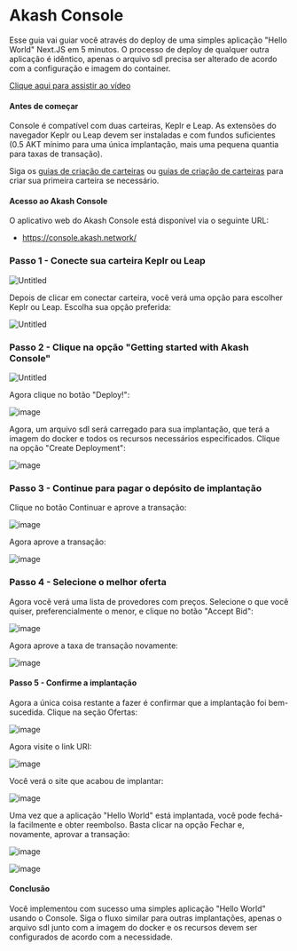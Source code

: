 # Akash Console

Esse guia vai guiar você através do deploy de uma simples aplicação "Hello World" Next.JS em 5 minutos. O processo de deploy de qualquer outra aplicação é idêntico, apenas o arquivo sdl precisa ser alterado de acordo com a configuração e imagem do container.

[Clique aqui para assistir ao vídeo](https://www.youtube.com/embed/ZJaRzAR7uzU?si=Yp5e_xxgcaqq9dpV)

#### Antes de começar

Console é compatível com duas carteiras, Keplr e Leap. As extensões do navegador Keplr ou Leap devem ser instaladas e com fundos suficientes (0.5 AKT mínimo para uma única implantação, mais uma pequena quantia para taxas de transação).

Siga os [guias de criação de carteiras](/docs/getting-started/token-and-wallets/#keplr-wallet) ou [guias de criação de carteiras](/docs/getting-started/token-and-wallets/#leap-cosmos-wallet) para criar sua primeira carteira se necessário.

#### Acesso ao Akash Console

O aplicativo web do Akash Console está disponível via o seguinte URL:

- https://console.akash.network/

### Passo 1 - Conecte sua carteira Keplr ou Leap

![Untitled](01.jpg)

Depois de clicar em conectar carteira, você verá uma opção para escolher Keplr ou Leap. Escolha sua opção preferida:

![Untitled](02.jpg)

### Passo 2 - Clique na opção "Getting started with Akash Console"

![Untitled](03.jpg)

Agora clique no botão "Deploy!":

![image](04.png)

Agora, um arquivo sdl será carregado para sua implantação, que terá a imagem do docker e todos os recursos necessários especificados. Clique na opção "Create Deployment":

![image](05.png)

### Passo 3 - Continue para pagar o depósito de implantação

Clique no botão Continuar e aprove a transação:

![image](06.png)

Agora aprove a transação:

![image](07.png)

### Passo 4 - Selecione o melhor oferta

Agora você verá uma lista de provedores com preços. Selecione o que você quiser, preferencialmente o menor, e clique no botão "Accept Bid":

![image](08.png)

Agora aprove a taxa de transação novamente:

![image](09.png)

#### Passo 5 - Confirme a implantação

Agora a única coisa restante a fazer é confirmar que a implantação foi bem-sucedida. Clique na seção Ofertas:

![image](10.png)

Agora visite o link URI:

![image](11.png)

Você verá o site que acabou de implantar:

![image](12.png)

Uma vez que a aplicação "Hello World" está implantada, você pode fechá-la facilmente e obter reembolso. Basta clicar na opção Fechar e, novamente, aprovar a transação:

![image](13.png)

![image](14.png)

#### Conclusão

Você implementou com sucesso uma simples aplicação "Hello World" usando o Console. Siga o fluxo similar para outras implantações, apenas o arquivo sdl junto com a imagem do docker e os recursos devem ser configurados de acordo com a necessidade.
